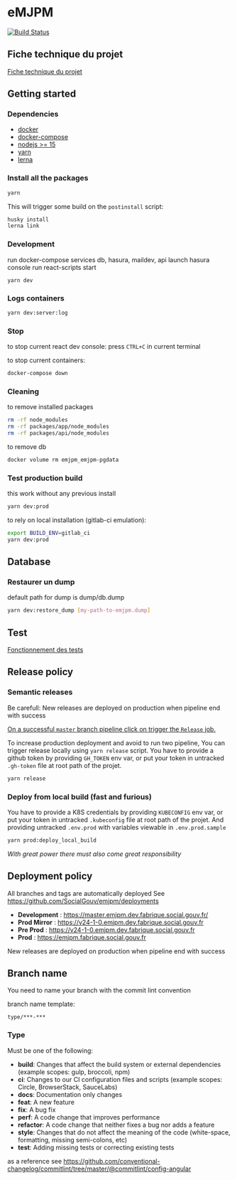 # eMJPM

[![Build Status](https://travis-ci.com/SocialGouv/emjpm.svg?branch=master)](https://travis-ci.com/SocialGouv/emjpm?branch=master)


## Fiche technique du projet

[Fiche technique du projet](./tech.md)

## Getting started


### Dependencies
- [docker](https://docs.docker.com/get-docker/)
- [docker-compose](https://docs.docker.com/compose/install/)
- [nodejs >= 15](https://nodejs.org/en/download/)
- [yarn](https://classic.yarnpkg.com/en/docs/install#debian-stable)
- [lerna](https://github.com/lerna/lerna)

### Install all the packages
```sh
yarn
```
This will trigger some build on the `postinstall` script:
```sh
husky install
lerna link
```

### Development

run docker-compose services db, hasura, maildev, api
launch hasura console
run react-scripts start
```
yarn dev
```

### Logs containers

```sh
yarn dev:server:log
```

### Stop
to stop current react dev console:
press `CTRL+C` in current terminal

to stop current containers:
```sh
docker-compose down
```

### Cleaning
to remove installed packages
```sh
rm -rf node_modules
rm -rf packages/app/node_modules
rm -rf packages/api/node_modules
```

to remove db
```sh
docker volume rm emjpm_emjpm-pgdata
```

### Test production build
this work without any previous install
```sh
yarn dev:prod
```

to rely on local installation (gitlab-ci emulation):
```sh
export BUILD_ENV=gitlab_ci
yarn dev:prod
```

## Database

### Restaurer un dump

default path for dump is dump/db.dump
```bash
yarn dev:restore_dump [my-path-to-emjpm.dump]
```

## Test

[Fonctionnement des tests](./test/md)

## Release policy

### Semantic releases

Be carefull: New releases are deployed on production when pipeline end with success

[On a successful `master` branch pipeline click on trigger the `Release` job.](https://gitlab.factory.social.gouv.fr/SocialGouv/emjpm/pipelines)


To increase production deployment and avoid to run two pipeline,
You can trigger release locally using `yarn release` script.
You have to provide a github token by providing `GH_TOKEN` env var,
or put your token in untracked `.gh-token` file at root path of the projet.
```sh
yarn release
```

### Deploy from local build (fast and furious)
You have to provide a K8S credentials by providing `KUBECONFIG` env var,
or put your token in untracked `.kubeconfig` file at root path of the projet.
And providing untracked `.env.prod` with variables viewable in `.env.prod.sample`
```sh
yarn prod:deploy_local_build
```
*With great power there must also come great responsibility*

## Deployment policy

All branches and tags are automatically deployed
See https://github.com/SocialGouv/emjpm/deployments


- **Development** : https://master.emjpm.dev.fabrique.social.gouv.fr/
- **Prod Mirror** : https://v24-1-0.emjpm.dev.fabrique.social.gouv.fr
- **Pre Prod** : https://v24-1-0.emjpm.dev.fabrique.social.gouv.fr
- **Prod** : https://emjpm.fabrique.social.gouv.fr

New releases are deployed on production when pipeline end with success

## Branch name

You need to name your branch with the commit lint convention

branch name template:

```
type/***-***
```

### Type

Must be one of the following:

- **build**: Changes that affect the build system or external dependencies (example scopes: gulp, broccoli, npm)
- **ci**: Changes to our CI configuration files and scripts (example scopes: Circle, BrowserStack, SauceLabs)
- **docs**: Documentation only changes
- **feat**: A new feature
- **fix**: A bug fix
- **perf**: A code change that improves performance
- **refactor**: A code change that neither fixes a bug nor adds a feature
- **style**: Changes that do not affect the meaning of the code (white-space, formatting, missing semi-colons, etc)
- **test**: Adding missing tests or correcting existing tests

as a reference see https://github.com/conventional-changelog/commitlint/tree/master/@commitlint/config-angular
